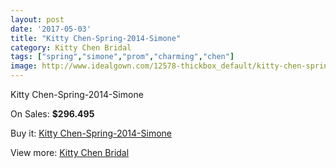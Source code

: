 ```yaml
---
layout: post
date: '2017-05-03'
title: "Kitty Chen-Spring-2014-Simone"
category: Kitty Chen Bridal
tags: ["spring","simone","prom","charming","chen"]
image: http://www.idealgown.com/12578-thickbox_default/kitty-chen-spring-2014-simone.jpg
---
```

Kitty Chen-Spring-2014-Simone

On Sales: **$296.495**
<a href="https://www.idealgown.com/en/kitty-chen-bridal/5065-kitty-chen-spring-2014-simone.html"><amp-img layout="responsive" width="600" height="600" src="//www.idealgown.com/12578-thickbox_default/kitty-chen-spring-2014-simone.jpg" alt="Kitty Chen-Spring-2014-Simone 0" /></a>
<a href="https://www.idealgown.com/en/kitty-chen-bridal/5065-kitty-chen-spring-2014-simone.html"><amp-img layout="responsive" width="600" height="600" src="//www.idealgown.com/12579-thickbox_default/kitty-chen-spring-2014-simone.jpg" alt="Kitty Chen-Spring-2014-Simone 1" /></a>
<a href="https://www.idealgown.com/en/kitty-chen-bridal/5065-kitty-chen-spring-2014-simone.html"><amp-img layout="responsive" width="600" height="600" src="//www.idealgown.com/12577-thickbox_default/kitty-chen-spring-2014-simone.jpg" alt="Kitty Chen-Spring-2014-Simone 2" /></a>

Buy it: [Kitty Chen-Spring-2014-Simone](https://www.idealgown.com/en/kitty-chen-bridal/5065-kitty-chen-spring-2014-simone.html "Kitty Chen-Spring-2014-Simone")

View more: [Kitty Chen Bridal](https://www.idealgown.com/en/65-kitty-chen-bridal "Kitty Chen Bridal")